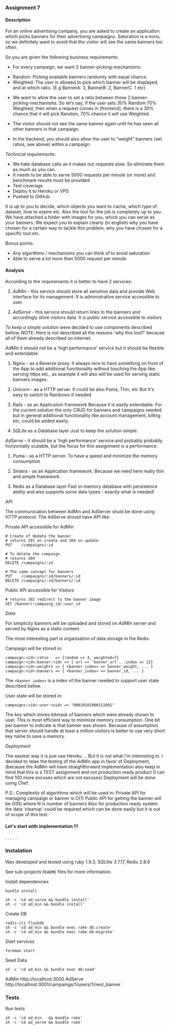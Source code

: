 ### Assignment 7

#### Description

For an online advertising company, you are asked to create an application which picks banners for their advertising campaigns.
Saturation is a nono, so we definitely want to avoid that the visitor will see the same banners too often.

So you are given the following business requirements:

* For every campaign, we want 2 banner-picking-mechanisms:
 - Random: Picking available banners randomly with equal chance.  
 - Weighted: The user is allowed to pick which banner will be displayed, and at which ratio.
   (E.g BannerA: 3, BannerB: 2, BannerC: 1 etc)
   
* We want to allow the user to set a ratio between these 2 banner-picking-mechanisms.
  So let’s say, if the user sets 30% Random 70% Weighted, then when a request comes in (frontend),
  there is a 30% chance that it will pick Random, 70% chance it will use Weighted.

* The visitor should not see the same banner again until he has seen all other banners in that campaign.

* In the backend, you should also allow the user to “weight” banners (set ratios, see above) within a campaign.
 

*Technical requirements*:

* We hate database calls as it makes our requests slow. So eliminate them as much as you can.
* It needs to be able to serve 5000 requests per minute (or more) and benchmark results must be provided
* Test coverage
* Deploy it to Heroku or VPS
* Pushed to GitHub
 
It is up to you to decide, which objects you want to cache, which type of dataset, how to expire etc.
Also the tool for the job is completely up to you. We have attached a folder with images for you, which you can serve as
your banners.  We expect you to explain clearly (in english) why you have chosen for a
certain way to tackle this problem, why you have chosen for a specific tool etc.

Bonus points:
* Any algorithms / mechanisms you can think of to avoid saturation
* Able to serve a lot more than 5000 request per minute


#### Analysis

According to the requirements it is better to have 2 services:
 1. *AdMin* - this service should store all sensitive data and provide Web interface for its management. 
    It is administrative service accessible to user.

 2. *AdServe* - this service should return links to the banners and accordingly store visitors data.
    It is public service accessible to visitors

*To keep a simple solution* were decided to use components described bellow. 
NOTE: Here is not described all the reasons 'why this tool?' because all
of them already described on internet.

*AdMin* it should not be a 'high performance' service but it should
be flexible and extendable:

 1. Nginx - as a Reverse proxy.
    It always nice to have something on front of the App to add additional
    functionality without touching the App like serving https etc., as
    example it will also will be used for serving static banners images.

 2. Unicorn - as a HTTP server.
    It could be also Puma, Thin, etc
    But it's easy to switch to Rainbows if needed
     
 3. Rails - as an Application framework
    Because it is easily extendable. For the current solution the only
    CRUD for banners and campaigns needed but in general additional
    functionality like account management, billing etc, could be added easily.

 4. SQLite as a Database layer
    Just to keep the solution simple.


*AdServe* - it should be a 'high performance' service and probably 
probably horizontally scalable, but the focus for this assignment is a
performance.

 1. Puma - as a HTTP server.
    To have a speed and minimize the memory consumption

 2. Sinatra - as an Application framework.
    Because we need here really thin and simple framework.

 3. Redis as a Database layer
    Fast in-memory database with persistence ability and also supports
    some data types - exactly what is needed!


*API*

The communication between AdMin and AdServer shuld be done using HTTP
protocol.
The AdServe should have API like:

Private API accessible for AdMin

```
# Create of Update the banner
# returns 201 on create and 204 on update
PUT    /campaigns/:id

# To delete the compaign
# returns 204
DELETE /campaigns/:id

# The same concept for banners
PUT    /campaigns/:id/banners/:id
DELETE /campaigns/:id/banners/:id
```

Public API accessible for Visitors

```
# returns 302 redirect to the banner image
GET /banner/:campaing_id/:user_id
```

*Data*

For simplicity banners will be uploaded and stored on *AdMin* server
and served by Nginx as a static content.

The most interesting part is organisation of data storage in the Redis:

Campaign will be stored in:

```
campaign:<id>:ratio   => {random => 3, weighted=7}
campaign:<id>:banner:<id> => { url => 'banner_url', :index => 12}
campaign:<id>:weights => { <banner_index> => banner_weight, ... }
campaign:<id>:banners => { <banner_index> => banner_id, ... }
```
The `<banner_index>` is a index of the banner needed to support user
state described below.

User state will be stored in:

```
campaigns:<id>:user:<uid> => "00010101000111001"
```

The key which stores bitmask of banners which were already shown to user.
This is most efficient way to minimize memory consumption. One bit per
banner to indicate is that banner was shown.
Because of assumption that server should handle at least a million visitors 
is better to use very short key name to save a memory.


*Deployment*

The easiest way it is just use Heroku ...
But it is not what I'm interesting in.
I decided to relax the testing of the AdMin app in favor of Deployment, (because
the AdMin will have straightforward implementation also keep in mind
that this is a TEST assignment and not production ready product
(I can find 100 more excuses which are not excuses)
Deployment will be done using Chef.


P.S.: Complexity of algorithms which will be used in:
Private API for managing campaign or banner is O(1)
Public API for getting the banner will be O(N) where N is number of banners
Also for production ready system the data 'cleanup' could be required
which can be done easily but it is out of scope of this test.

#### Let's start with implementation !!!
.
.
.
.
.

### Instalation

Was developed and tested using ruby 1.9.3, SQLlite 3.7.17, Redis 2.8.6 

See sub-projects `README` files for more information.


Install dependencies

``` 
bundle install

sh -c 'cd ad_serve && bundle install'
sh -c 'cd ad_min && bundle install'
```

Create DB

```
redis-cli flushdb
sh -c 'cd ad_min && bundle exec rake db:create'
sh -c 'cd ad_min && bundle exec rake db:migrate'
```

Start services
```
foreman start
```


Seed Data
```
sh -c 'cd ad_min && bundle exec db:seed'
```

AdMin   http://localhost:3000
AdServe http://localhost:3001/campaings/1/users/1/next_banner


### Tests

Run tests

```
sh -c 'cd ad_min   && bundle rake'
sh -c 'cd ad_serve && bundle rake'
```
